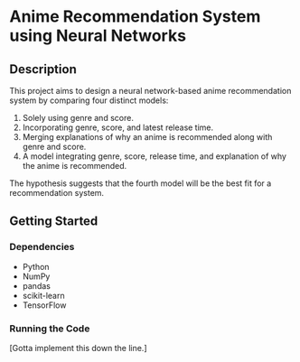 # Anime Recommendation System using Neural Networks

## Description
This project aims to design a neural network-based anime recommendation system by comparing four distinct models:
1. Solely using genre and score.
2. Incorporating genre, score, and latest release time.
3. Merging explanations of why an anime is recommended along with genre and score.
4. A model integrating genre, score, release time, and explanation of why the anime is recommended.

The hypothesis suggests that the fourth model will be the best fit for a recommendation system.

## Getting Started

### Dependencies
- Python
- NumPy
- pandas
- scikit-learn
- TensorFlow

### Running the Code
[Gotta implement this down the line.]
